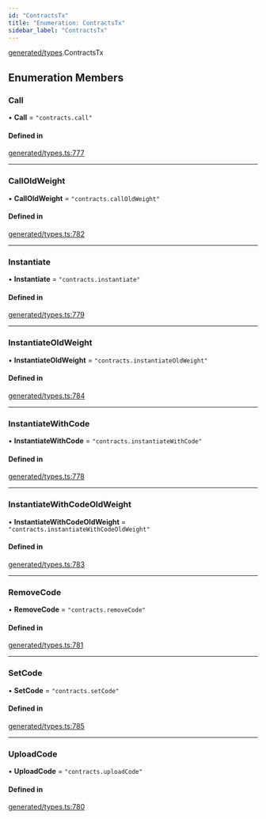 ```yaml
---
id: "ContractsTx"
title: "Enumeration: ContractsTx"
sidebar_label: "ContractsTx"
---
```


[generated/types](../../../../modules/Generated/Types/Types.md).ContractsTx

## Enumeration Members

### Call

• **Call** = ``"contracts.call"``

#### Defined in

[generated/types.ts:777](https://github.com/PolymeshAssociation/polymesh-sdk/blob/654b99c8d/src/generated/types.ts#L777)

___

### CallOldWeight

• **CallOldWeight** = ``"contracts.callOldWeight"``

#### Defined in

[generated/types.ts:782](https://github.com/PolymeshAssociation/polymesh-sdk/blob/654b99c8d/src/generated/types.ts#L782)

___

### Instantiate

• **Instantiate** = ``"contracts.instantiate"``

#### Defined in

[generated/types.ts:779](https://github.com/PolymeshAssociation/polymesh-sdk/blob/654b99c8d/src/generated/types.ts#L779)

___

### InstantiateOldWeight

• **InstantiateOldWeight** = ``"contracts.instantiateOldWeight"``

#### Defined in

[generated/types.ts:784](https://github.com/PolymeshAssociation/polymesh-sdk/blob/654b99c8d/src/generated/types.ts#L784)

___

### InstantiateWithCode

• **InstantiateWithCode** = ``"contracts.instantiateWithCode"``

#### Defined in

[generated/types.ts:778](https://github.com/PolymeshAssociation/polymesh-sdk/blob/654b99c8d/src/generated/types.ts#L778)

___

### InstantiateWithCodeOldWeight

• **InstantiateWithCodeOldWeight** = ``"contracts.instantiateWithCodeOldWeight"``

#### Defined in

[generated/types.ts:783](https://github.com/PolymeshAssociation/polymesh-sdk/blob/654b99c8d/src/generated/types.ts#L783)

___

### RemoveCode

• **RemoveCode** = ``"contracts.removeCode"``

#### Defined in

[generated/types.ts:781](https://github.com/PolymeshAssociation/polymesh-sdk/blob/654b99c8d/src/generated/types.ts#L781)

___

### SetCode

• **SetCode** = ``"contracts.setCode"``

#### Defined in

[generated/types.ts:785](https://github.com/PolymeshAssociation/polymesh-sdk/blob/654b99c8d/src/generated/types.ts#L785)

___

### UploadCode

• **UploadCode** = ``"contracts.uploadCode"``

#### Defined in

[generated/types.ts:780](https://github.com/PolymeshAssociation/polymesh-sdk/blob/654b99c8d/src/generated/types.ts#L780)
